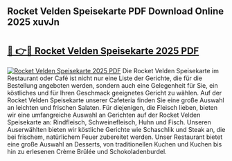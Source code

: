 ## Rocket Velden Speisekarte PDF Download Online 2025 xuvJn

# <h2><a href="http://gca2pjf.nevu.top/?p=Rocket+Velden+Speisekarte">🔗 👉🔴 Rocket Velden Speisekarte 2025 PDF</a></h2>

[![Rocket Velden Speisekarte 2025 PDF](https://i.imgur.com/dBaPXMq.png)](http://gca2pjf.nevu.top/?p=Rocket+Velden+Speisekarte)
Die Rocket Velden Speisekarte im Restaurant oder Café ist nicht nur eine Liste der Gerichte, die für die Bestellung angeboten werden, sondern auch eine Gelegenheit für Sie, ein köstliches und für Ihren Geschmack geeignetes Gericht zu wählen. Auf der Rocket Velden Speisekarte unserer Cafeteria finden Sie eine große Auswahl an leichten und frischen Salaten. Für diejenigen, die Fleisch lieben, bieten wir eine umfangreiche Auswahl an Gerichten auf der Rocket Velden Speisekarte an: Rindfleisch, Schweinefleisch, Huhn und Fisch. Unseren Auserwählten bieten wir köstliche Gerichte wie Schaschlik und Steak an, die bei frischem, natürlichem Feuer zubereitet werden. Unser Restaurant bietet eine große Auswahl an Desserts, von traditionellen Kuchen und Kuchen bis hin zu erlesenen Crème Brûlée und Schokoladenburdel.
